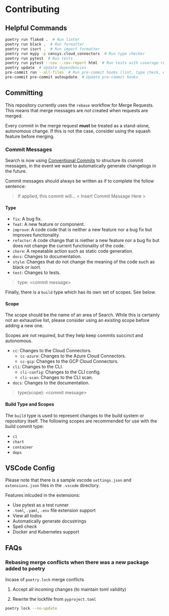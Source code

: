 # Contributing

## Helpful Commands

```sh
poetry run flake8 .  # Run linter
poetry run black .  # Run formatter
poetry run isort .  # Run import formatter
poetry run mypy -p censys.cloud_connectors  # Run type checker
poetry run pytest  # Run tests
poetry run pytest --cov --cov-report html  # Run tests with coverage report
poetry update  # Update dependencies
pre-commit run --all-files  # Run pre-commit hooks (lint, type check, etc.)
pre-commit pre-commit autoupdate  # Update pre-commit hooks
```

## Committing

This repository currently uses the `rebase` workflow for Merge Requests. This means
that merge messages are _not_ created when requests are merged.

Every commit in the merge request **must** be treated as a stand-alone, autonomous
change. If this is not the case, consider using the squash feature before
merging.

### Commit Messages

Search is now using
[Conventional Commits](https://www.conventionalcommits.org/en/v1.0.0/)
to structure its commit messages, in the event we want to automatically
generate changelogs in the future.

Commit messages should always be written as if to complete the follow sentence:

> If applied, this commit will... < Insert Commit Message Here >

#### Type

- `fix`: A bug fix.
- `feat`: A new feature or component.
- `improve`: A code code that is neither a new feature nor a bug fix but improves
  functionality.
- `refactor`: A code change that is niether a new feature nor
  a bug fix but does not change the current functionality of the code.
- `chore`: A repeatable action such as static code generation.
- `docs`: Changes to documentation.
- `style`: Changes that do not change the meaning of the code such as black or isort.
- `test`: Changes to tests.

> type: \<commit message>

Finally, there is a `build` type which has its own set of scopes. See below.

#### Scope

The scope should be the name of an area of Search. While this is certainly not
an exhaustive list, please consider using an existing scope before adding a
new one.

Scopes are not required, but they help keep commits succinct and autonomous.

- `cc`: Changes to the Cloud Connectors.
  - `cc-azure`: Changes to the Azure Cloud Connectors.
  - `cc-gcp`: Changes to the GCP Cloud Connectors.
- `cli`: Changes to the CLI.
  - `cli-config`: Changes to the CLI config.
  - `cli-scan`: Changes to the CLI scan.
- `docs`: Changes to the documentation.

> type(scope): \<commit message>

#### Build Type and Scopes

The `build` type is used to represent changes to the build system or repository itself.
The following scopes are recommended for use with the build commit type:

- `ci`
- `chart`
- `container`
- `deps`

## VSCode Config

Please note that there is a sample vscode `settings.json` and `extensions.json`
files in the `.vscode` directory.

Features inlcuded in the extensions:

- Use pytest as a test runner
- `.toml`, `.yaml`, `.env` file extension support
- View all todos
- Automatically generate docsstrings
- Spell check
- Docker and Kubernetes support

## FAQs

### Rebasing merge conflicts when there was a new package added to poetry

Incase of `poetry.lock` merge conflicts

1. Accept all incoming changes (to maintain toml validity)

2. Rewrite the lockfile from `pyproject.toml`

```sh
poetry lock --no-update
```
